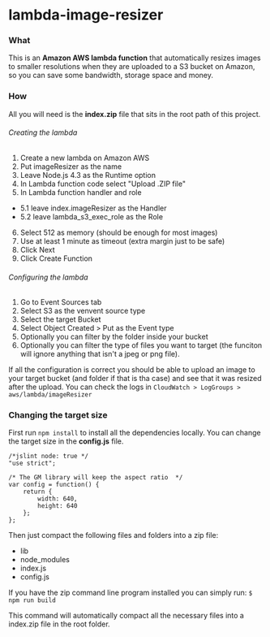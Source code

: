 # lambda-image-resizer

### What

This is an **Amazon AWS lambda function** that automatically resizes images to smaller resolutions when they are uploaded to a S3 bucket on Amazon, so you can save some bandwidth, storage space and money.

### How

All you will need is the **index.zip** file that sits in the root path of this project.

###### Creating the lambda

1. Create a new lambda on Amazon AWS
2. Put imageResizer as the name
3. Leave Node.js 4.3 as the Runtime option
4. In Lambda function code select "Upload .ZIP file"
5. In Lambda function handler and role
  - 5.1 leave index.imageResizer as the Handler
  - 5.2 leave lambda_s3_exec_role as the Role
6. Select 512 as memory (should be enough for most images)
7. Use at least 1 minute as timeout (extra margin just to be safe) 
8. Click Next
9. Click Create Function

###### Configuring the lambda

1. Go to Event Sources tab
2. Select S3 as the venvent source type
3. Select the target Bucket
4. Select Object Created > Put as the Event type
5. Optionally you can filter by the folder inside your bucket
6. Optionally you can filter the type of files you want to target (the funciton will ignore anything that isn't a jpeg or png file).

If all the configuration is correct you should be able to upload an image to your target bucket (and folder if that is tha case) and see that it was resized after the upload.
You can check the logs in `CloudWatch > LogGroups > aws/lambda/imageResizer`

### Changing the target size

First run `npm install` to install all the dependencies locally. You can change the target size in the **config.js** file. 
```
/*jslint node: true */
"use strict";

/* The GM library will keep the aspect ratio  */
var config = function() {
    return {
        width: 640,
        height: 640
    };
};
```

Then just compact the following files and folders into a zip file:
- lib 
- node_modules 
- index.js 
- config.js

If you have the zip command line program installed you can simply run:
`$ npm run build`

This command will automatically compact all the necessary files into a index.zip file in the root folder.
